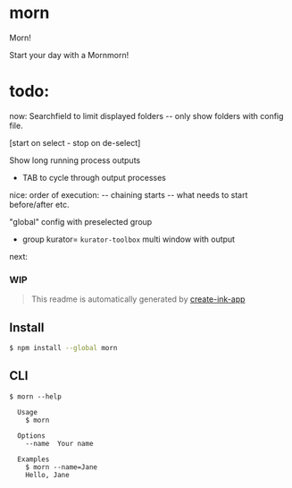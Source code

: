 # morn

Morn!

Start your day with a Mornmorn!

# todo:

now:
Searchfield to limit displayed folders
-- only show folders with config file.

[start on select - stop on de-select]

Show long running process outputs

- TAB to cycle through output processes

nice:
order of execution:
-- chaining starts
-- what needs to start before/after etc.

"global" config with preselected group

- group kurator= `kurator-toolbox`
  multi window with output

next:

### WIP

> This readme is automatically generated by [create-ink-app](https://github.com/vadimdemedes/create-ink-app)

## Install

```bash
$ npm install --global morn
```

## CLI

```
$ morn --help

  Usage
    $ morn

  Options
    --name  Your name

  Examples
    $ morn --name=Jane
    Hello, Jane
```
